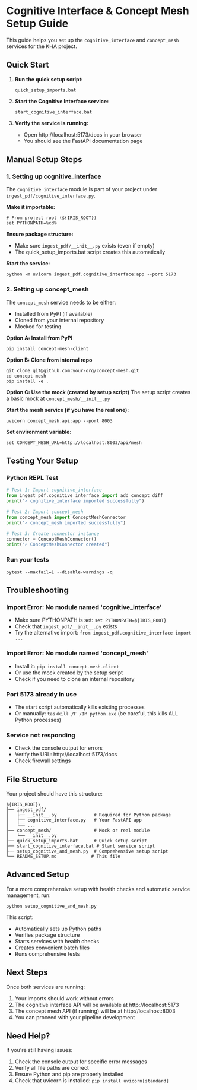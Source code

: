 # Cognitive Interface & Concept Mesh Setup Guide

This guide helps you set up the `cognitive_interface` and `concept_mesh` services for the KHA project.

## Quick Start

1. **Run the quick setup script:**
   ```batch
   quick_setup_imports.bat
   ```

2. **Start the Cognitive Interface service:**
   ```batch
   start_cognitive_interface.bat
   ```

3. **Verify the service is running:**
   - Open http://localhost:5173/docs in your browser
   - You should see the FastAPI documentation page

## Manual Setup Steps

### 1. Setting up cognitive_interface

The `cognitive_interface` module is part of your project under `ingest_pdf/cognitive_interface.py`.

**Make it importable:**

```batch
# From project root (${IRIS_ROOT})
set PYTHONPATH=%cd%
```

**Ensure package structure:**
- Make sure `ingest_pdf/__init__.py` exists (even if empty)
- The quick_setup_imports.bat script creates this automatically

**Start the service:**
```batch
python -m uvicorn ingest_pdf.cognitive_interface:app --port 5173
```

### 2. Setting up concept_mesh

The `concept_mesh` service needs to be either:
- Installed from PyPI (if available)
- Cloned from your internal repository
- Mocked for testing

**Option A: Install from PyPI**
```batch
pip install concept-mesh-client
```

**Option B: Clone from internal repo**
```batch
git clone git@github.com:your-org/concept-mesh.git
cd concept-mesh
pip install -e .
```

**Option C: Use the mock (created by setup script)**
The setup script creates a basic mock at `concept_mesh/__init__.py`

**Start the mesh service (if you have the real one):**
```batch
uvicorn concept_mesh.api:app --port 8003
```

**Set environment variable:**
```batch
set CONCEPT_MESH_URL=http://localhost:8003/api/mesh
```

## Testing Your Setup

### Python REPL Test
```python
# Test 1: Import cognitive_interface
from ingest_pdf.cognitive_interface import add_concept_diff
print("✓ cognitive_interface imported successfully")

# Test 2: Import concept_mesh
from concept_mesh import ConceptMeshConnector
print("✓ concept_mesh imported successfully")

# Test 3: Create connector instance
connector = ConceptMeshConnector()
print("✓ ConceptMeshConnector created")
```

### Run your tests
```batch
pytest --maxfail=1 --disable-warnings -q
```

## Troubleshooting

### Import Error: No module named 'cognitive_interface'
- Make sure PYTHONPATH is set: `set PYTHONPATH=${IRIS_ROOT}`
- Check that `ingest_pdf/__init__.py` exists
- Try the alternative import: `from ingest_pdf.cognitive_interface import ...`

### Import Error: No module named 'concept_mesh'
- Install it: `pip install concept-mesh-client`
- Or use the mock created by the setup script
- Check if you need to clone an internal repository

### Port 5173 already in use
- The start script automatically kills existing processes
- Or manually: `taskkill /F /IM python.exe` (be careful, this kills ALL Python processes)

### Service not responding
- Check the console output for errors
- Verify the URL: http://localhost:5173/docs
- Check firewall settings

## File Structure

Your project should have this structure:
```
${IRIS_ROOT}\
├── ingest_pdf/
│   ├── __init__.py              # Required for Python package
│   ├── cognitive_interface.py   # Your FastAPI app
│   └── ...
├── concept_mesh/                # Mock or real module
│   └── __init__.py
├── quick_setup_imports.bat      # Quick setup script
├── start_cognitive_interface.bat # Start service script
├── setup_cognitive_and_mesh.py  # Comprehensive setup script
└── README_SETUP.md             # This file
```

## Advanced Setup

For a more comprehensive setup with health checks and automatic service management, run:
```batch
python setup_cognitive_and_mesh.py
```

This script:
- Automatically sets up Python paths
- Verifies package structure
- Starts services with health checks
- Creates convenient batch files
- Runs comprehensive tests

## Next Steps

Once both services are running:
1. Your imports should work without errors
2. The cognitive interface API will be available at http://localhost:5173
3. The concept mesh API (if running) will be at http://localhost:8003
4. You can proceed with your pipeline development

## Need Help?

If you're still having issues:
1. Check the console output for specific error messages
2. Verify all file paths are correct
3. Ensure Python and pip are properly installed
4. Check that uvicorn is installed: `pip install uvicorn[standard]`
